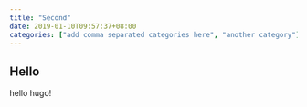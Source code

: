 ```yaml
---
title: "Second"
date: 2019-01-10T09:57:37+08:00
categories: ["add comma separated categories here", "another category"]
---
```


## Hello

hello hugo!

